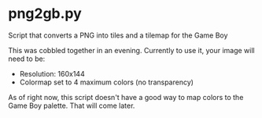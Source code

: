 # png2gb.py

Script that converts a PNG into tiles and a tilemap for the Game Boy

This was cobbled together in an evening. Currently to use it, your image will need to be:

- Resolution: 160x144
- Colormap set to 4 maximum colors (no transparency)

As of right now, this script doesn't have a good way to map colors to the Game Boy palette. That will come later.
